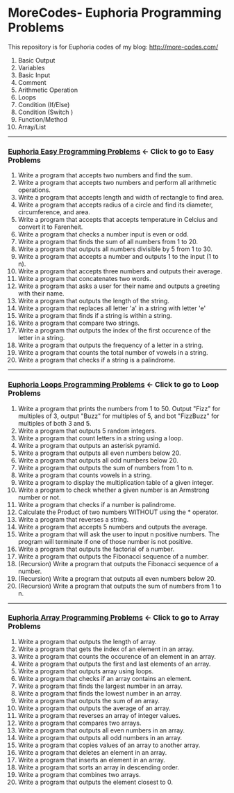 # MoreCodes- Euphoria Programming Problems
This repository is for Euphoria codes of my blog: http://more-codes.com/

1. Basic Output
2. Variables
3. Basic Input
4. Comment
5. Arithmetic Operation
6. Loops
7. Condition (If/Else)
8. Condition (Switch )
9. Function/Method
10. Array/List

- - - -
### [Euphoria Easy Programming Problems](Problems/) <- Click to go to Easy Problems

1. Write a program that accepts two numbers and find the sum.
2. Write a program that accepts two numbers and perform all arithmetic operations.
3. Write a program that accepts length and width of rectangle to find area.
4. Write a program that accepts radius of a circle and find its
 diameter, circumference, and area.
5. Write a program that accepts that accepts temperature in Celcius and
 convert it to Farenheit.
6. Write a program that checks a number input is even or odd.
7. Write a program that finds the sum of all numbers from 1 to 20.
8. Write a program that outputs all numbers divisible by 5 from 1 to 30.
9. Write a program that accepts a number and outputs 1 to the input (1 to n).
10. Write a program that accepts three numbers and outputs their average.
11. Write a program that concatenates two words.
12. Write a program that asks a user for their name and outputs a greeting with their name.
13. Write a program that outputs the length of the string.
14. Write a program that replaces all letter 'a' in a string with letter 'e'
15. Write a program that finds if a string is within a string.
16. Write a program that compare two strings.
17. Write a program that outputs the index of the first occurence of the letter in a string.
18. Write a program that outputs the frequency of a letter in a string.
19. Write a program that counts the total number of vowels in a string.
20. Write a program that checks if a string is a palindrome.

- - - -
### [Euphoria Loops Programming Problems](Loops/) <- Click to go to Loop Problems

1. Write a program that prints the numbers from 1 to 50.
   Output "Fizz" for multiples of 3, output "Buzz" for multiples of 5, and
   bot "FizzBuzz" for multiples of both 3 and 5.
2. Write a program that outputs 5 random integers.
3. Write a program that count letters in a string using a loop.
4. Write a program that outputs an asterisk pyramid.
5. Write a program that outputs all even numbers below 20.
6. Write a program that outputs all odd numbers below 20.
7. Write a program that outputs the sum of numbers from 1 to n.
8. Write a program that counts vowels in a string.
9. Write a program to display the multiplication table of a given integer.
10. Write a program to check whether a given number is an Armstrong number or not.
11. Write a program that checks if a number is palindrome.
12. Calculate the Product of two numbers WITHOUT using the * operator.
13. Write a program that reverses a string.
14. Write a program that accepts 5 numbers and outputs the average.
15. Write a program that will ask the user to input n positive numbers.
    The program will terminate if one of those number is not positive.
16. Write a program that outputs the factorial of a number.
17. Write a program that outputs the Fibonacci sequence of a number.
18. (Recursion) Write a program that outputs the Fibonacci sequence of a number.
19. (Recursion) Write a program that outputs all even numbers below 20.
20. (Recursion) Write a program that outputs the sum of numbers from 1 to n.

- - - -
### [Euphoria Array Programming Problems](Arrays/) <- Click to go to Array Problems
1. Write a program that outputs the length of array.
2. Write a program that gets the index of an element in an array.
3. Write a program that counts the occurence of an element in an array.
4. Write a program that outputs the first and last elements of an array.
5. Write a program that outputs array using loops.
6. Write a program that checks if an array contains an element.
7. Write a program that finds the largest number in an array.
8. Write a program that finds the lowest number in an array.
9. Write a program that outputs the sum of an array.
10. Write a program that outputs the average of an array.
11. Write a program that reverses an array of integer values.
12. Write a program that compares two arrays.
13. Write a program that outputs all even numbers in an array.
14. Write a program that outputs all odd numbers in an array.
15. Write a program that copies values of an array to another array.
16. Write a program that deletes an element in an array.
17. Write a program that inserts an element in an array.
18. Write a program that sorts an array in descending order.
19. Write a program that combines two arrays.
20. Write a program that outputs the element closest to 0.
